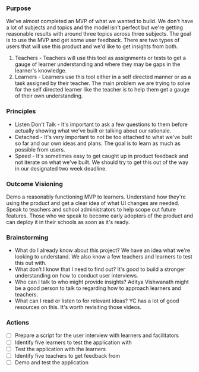 ### Purpose

We've almost completed an MVP of what we wanted to build. We don't have a lot of subjects and topics and the model isn't perfect but we're getting reasonable results with around three topics across three subjects. The goal is to use the MVP and get some user feedback. There are two types of users that will use this product and we'd like to get insights from both. 
1. Teachers - Teachers will use this tool as assignments or tests to get a gauge of learner understanding and where they may be gaps in the learner's knowledge. 
2. Learners - Learners use this tool either in a self directed manner or as a task assigned by their teacher. The main problem we are trying to solve for the self directed learner like the teacher is to help them get a gauge of their own understanding. 

### Principles 
- Listen Don't Talk - It's important to ask a few questions to them before actually showing what we've built or talking about our rationale.
- Detached - It's very important to not be too attached to what we've built so far and our own ideas and plans. The goal is to learn as much as possible from users. 
- Speed - It's sometimes easy to get caught up in product feedback and not iterate on what we've built. We should try to get this out of the way in our designated two week deadline. 

### Outcome Visioning
Demo a reasonably functioning MVP to learners. Understand how they're using the product and get a clear idea of what UI changes are needed. Speak to teachers and school administrators to help scope out future features. Those who we speak to become early adopters of the product and can deploy it in their schools as soon as it's ready. 

### Brainstorming
- What do I already know about this project? We have an idea what we're looking to understand. We also know a few teachers and learners to test this out with. 
- What don’t I know that I need to find out? It's good to build a stronger understanding on how to conduct user interviews. 
- Who can I talk to who might provide insights? Aditya Vishwanath might be a good person to talk to regarding how to approach learners and teachers. 
- What can I read or listen to for relevant ideas? YC has a lot of good resources on this. It's worth revisiting those videos. 

### Actions
- [ ] Prepare a script for the user interview with learners and facilitators
- [ ] Identify five learners to test the application with
- [ ] Test the application with the learners
- [ ] Identify five teachers to get feedback from 
- [ ] Demo and test the application
